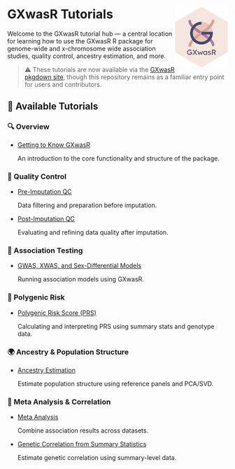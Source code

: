 
<!-- README.md is generated from README.Rmd. Please edit that file -->

# GXwasR Tutorials <img src="logo/logo.svg" align="right" height="139" alt="" />

Welcome to the GXwasR tutorial hub — a central location for learning how
to use the GXwasR R package for genome-wide and x-chromosome wide
association studies, quality control, ancestry estimation, and more.

> ⚠️ These tutorials are now available via the [GXwasR pkgdown
> site](https://github.com/boseb/GXwasR), though this repository remains
> as a familiar entry point for users and contributors.

## 📘 Available Tutorials

### 🔍 Overview

- [Getting to Know
  GXwasR](https://boseb.github.io/GXwasR/articles/GXwasR_overview.html)

  An introduction to the core functionality and structure of the
  package.

### 🧹 Quality Control

- [Pre-Imputation
  QC](https://boseb.github.io/GXwasR/articles/preimputationQC.html)

  Data filtering and preparation before imputation.

- [Post-Imputation
  QC](https://boseb.github.io/GXwasR/articles/postimputationQC.html)

  Evaluating and refining data quality after imputation.

### 🧬 Association Testing

- [GWAS, XWAS, and Sex-Differential
  Models](https://boseb.github.io/GXwasR/articles/gwas_models.html)

  Running association models using GXwasR.

### 🧠 Polygenic Risk

- [Polygenic Risk Score
  (PRS)](https://boseb.github.io/GXwasR/articles/GXwasR_PRS.html)

  Calculating and interpreting PRS using summary stats and genotype
  data.

### 🌍 Ancestry & Population Structure

- [Ancestry
  Estimation](https://boseb.github.io/GXwasR/articles/decoding_ancestry.html)

  Estimate population structure using reference panels and PCA/SVD.

### 🔗 Meta Analysis & Correlation

- [Meta
  Analysis](https://boseb.github.io/GXwasR/articles/meta_analysis.html)

  Combine association results across datasets.

- [Genetic Correlation from Summary
  Statistics](https://boseb.github.io/GXwasR/articles/genetic_correlation_sumstat.html)

  Estimate genetic correlation using summary-level data.
